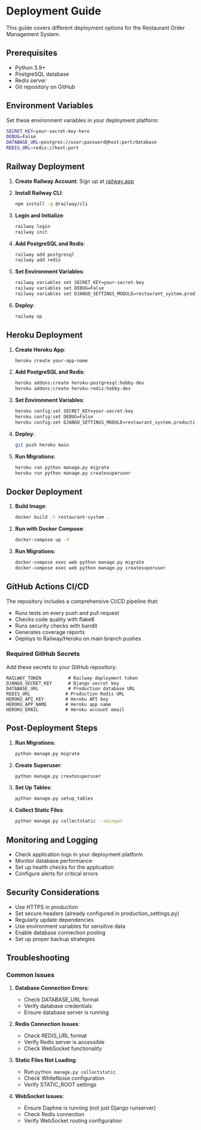 # Deployment Guide

This guide covers different deployment options for the Restaurant Order Management System.

## Prerequisites

- Python 3.9+
- PostgreSQL database
- Redis server
- Git repository on GitHub

## Environment Variables

Set these environment variables in your deployment platform:

```bash
SECRET_KEY=your-secret-key-here
DEBUG=False
DATABASE_URL=postgres://user:password@host:port/database
REDIS_URL=redis://host:port
```

## Railway Deployment

1. **Create Railway Account**: Sign up at [railway.app](https://railway.app)

2. **Install Railway CLI**:
   ```bash
   npm install -g @railway/cli
   ```

3. **Login and Initialize**:
   ```bash
   railway login
   railway init
   ```

4. **Add PostgreSQL and Redis**:
   ```bash
   railway add postgresql
   railway add redis
   ```

5. **Set Environment Variables**:
   ```bash
   railway variables set SECRET_KEY=your-secret-key
   railway variables set DEBUG=False
   railway variables set DJANGO_SETTINGS_MODULE=restaurant_system.production_settings
   ```

6. **Deploy**:
   ```bash
   railway up
   ```

## Heroku Deployment

1. **Create Heroku App**:
   ```bash
   heroku create your-app-name
   ```

2. **Add PostgreSQL and Redis**:
   ```bash
   heroku addons:create heroku-postgresql:hobby-dev
   heroku addons:create heroku-redis:hobby-dev
   ```

3. **Set Environment Variables**:
   ```bash
   heroku config:set SECRET_KEY=your-secret-key
   heroku config:set DEBUG=False
   heroku config:set DJANGO_SETTINGS_MODULE=restaurant_system.production_settings
   ```

4. **Deploy**:
   ```bash
   git push heroku main
   ```

5. **Run Migrations**:
   ```bash
   heroku run python manage.py migrate
   heroku run python manage.py createsuperuser
   ```

## Docker Deployment

1. **Build Image**:
   ```bash
   docker build -t restaurant-system .
   ```

2. **Run with Docker Compose**:
   ```bash
   docker-compose up -d
   ```

3. **Run Migrations**:
   ```bash
   docker-compose exec web python manage.py migrate
   docker-compose exec web python manage.py createsuperuser
   ```

## GitHub Actions CI/CD

The repository includes a comprehensive CI/CD pipeline that:

- Runs tests on every push and pull request
- Checks code quality with flake8
- Runs security checks with bandit
- Generates coverage reports
- Deploys to Railway/Heroku on main branch pushes

### Required GitHub Secrets

Add these secrets to your GitHub repository:

```
RAILWAY_TOKEN          # Railway deployment token
DJANGO_SECRET_KEY      # Django secret key
DATABASE_URL           # Production database URL
REDIS_URL             # Production Redis URL
HEROKU_API_KEY        # Heroku API key
HEROKU_APP_NAME       # Heroku app name
HEROKU_EMAIL          # Heroku account email
```

## Post-Deployment Steps

1. **Run Migrations**:
   ```bash
   python manage.py migrate
   ```

2. **Create Superuser**:
   ```bash
   python manage.py createsuperuser
   ```

3. **Set Up Tables**:
   ```bash
   python manage.py setup_tables
   ```

4. **Collect Static Files**:
   ```bash
   python manage.py collectstatic --noinput
   ```

## Monitoring and Logging

- Check application logs in your deployment platform
- Monitor database performance
- Set up health checks for the application
- Configure alerts for critical errors

## Security Considerations

- Use HTTPS in production
- Set secure headers (already configured in production_settings.py)
- Regularly update dependencies
- Use environment variables for sensitive data
- Enable database connection pooling
- Set up proper backup strategies

## Troubleshooting

### Common Issues

1. **Database Connection Errors**:
   - Check DATABASE_URL format
   - Verify database credentials
   - Ensure database server is running

2. **Redis Connection Issues**:
   - Check REDIS_URL format
   - Verify Redis server is accessible
   - Check WebSocket functionality

3. **Static Files Not Loading**:
   - Run `python manage.py collectstatic`
   - Check WhiteNoise configuration
   - Verify STATIC_ROOT settings

4. **WebSocket Issues**:
   - Ensure Daphne is running (not just Django runserver)
   - Check Redis connection
   - Verify WebSocket routing configuration